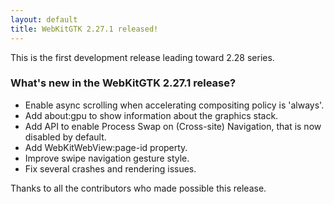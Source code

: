 ```yaml
---
layout: default
title: WebKitGTK 2.27.1 released!
---
```


This is the first development release leading toward 2.28 series.

### What's new in the WebKitGTK 2.27.1 release?

 - Enable async scrolling when accelerating compositing policy is 'always'.
 - Add about:gpu to show information about the graphics stack.
 - Add API to enable Process Swap on (Cross-site) Navigation, that is now disabled by default.
 - Add WebKitWebView:page-id property.
 - Improve swipe navigation gesture style.
 - Fix several crashes and rendering issues.

Thanks to all the contributors who made possible this release.
